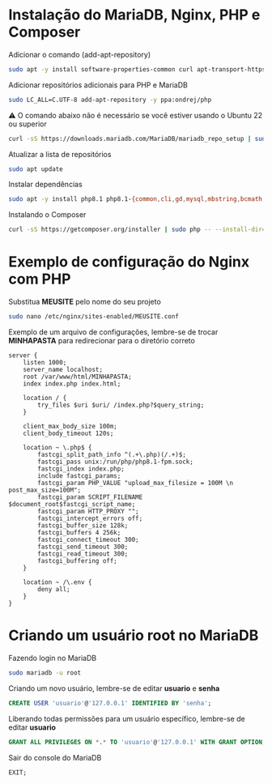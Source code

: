 # Instalação do MariaDB, Nginx, PHP e Composer
Adicionar o comando (add-apt-repository)
```sh
sudo apt -y install software-properties-common curl apt-transport-https ca-certificates gnupg
```
Adicionar repositórios adicionais para PHP e MariaDB
```sh
sudo LC_ALL=C.UTF-8 add-apt-repository -y ppa:ondrej/php
```
⚠️ O comando abaixo não é necessário se você estiver usando o Ubuntu 22 ou superior
```sh
curl -sS https://downloads.mariadb.com/MariaDB/mariadb_repo_setup | sudo bash
```
Atualizar a lista de repositórios
```sh
sudo apt update
```
Instalar dependências
```sh
sudo apt -y install php8.1 php8.1-{common,cli,gd,mysql,mbstring,bcmath,xml,fpm,curl,zip} mariadb-server nginx tar unzip
```
Instalando o Composer
```sh
curl -sS https://getcomposer.org/installer | sudo php -- --install-dir=/usr/local/bin --filename=composer
```

# Exemplo de configuração do Nginx com PHP
Substitua **MEUSITE** pelo nome do seu projeto
```sh
sudo nano /etc/nginx/sites-enabled/MEUSITE.conf
```
Exemplo de um arquivo de configurações, lembre-se de trocar **MINHAPASTA** para redirecionar para o diretório correto
```
server {
    listen 1000;
    server_name localhost;
    root /var/www/html/MINHAPASTA;
    index index.php index.html;

    location / {
        try_files $uri $uri/ /index.php?$query_string;
    }

    client_max_body_size 100m;
    client_body_timeout 120s;

    location ~ \.php$ {
        fastcgi_split_path_info ^(.+\.php)(/.+)$;
        fastcgi_pass unix:/run/php/php8.1-fpm.sock;
        fastcgi_index index.php;
        include fastcgi_params;
        fastcgi_param PHP_VALUE "upload_max_filesize = 100M \n post_max_size=100M";
        fastcgi_param SCRIPT_FILENAME $document_root$fastcgi_script_name;
        fastcgi_param HTTP_PROXY "";
        fastcgi_intercept_errors off;
        fastcgi_buffer_size 128k;
        fastcgi_buffers 4 256k;
        fastcgi_connect_timeout 300;
        fastcgi_send_timeout 300;
        fastcgi_read_timeout 300;
        fastcgi_buffering off;
    }

    location ~ /\.env {
        deny all;
    }
}
```
# Criando um usuário root no MariaDB
Fazendo login no MariaDB
```sh
sudo mariadb -u root
```
Criando um novo usuário, lembre-se de editar **usuario** e **senha**
```sql
CREATE USER 'usuario'@'127.0.0.1' IDENTIFIED BY 'senha';
```
Liberando todas permissões para um usuário específico, lembre-se de editar **usuario**
```sql
GRANT ALL PRIVILEGES ON *.* TO 'usuario'@'127.0.0.1' WITH GRANT OPTION;
```
Sair do console do MariaDB
```sql
EXIT;
```

